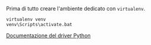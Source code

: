 Prima di tutto creare l'ambiente dedicato 
con `virtualenv`.

    virtualenv venv
    venv\Scripts\activate.bat

[Documentazione del driver Python](https://neo4j.com/docs/api/python-driver/current/api.html)
